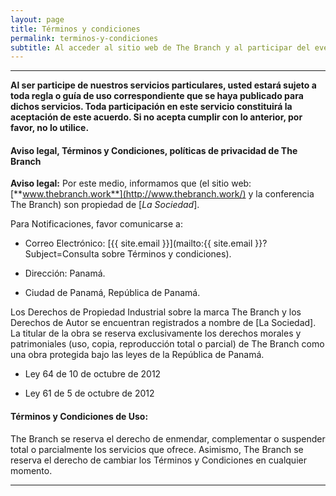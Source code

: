 ```yaml
---
layout: page
title: Términos y condiciones
permalink: terminos-y-condiciones
subtitle: Al acceder al sitio web de The Branch y al participar del evento de conferencias, usted acepta y accede a estar obligado por los términos y disposiciones de este acuerdo.
---
```



***

**Al ser participe de nuestros servicios particulares, usted estará sujeto a toda regla o guía de uso correspondiente que se haya publicado para dichos servicios. Toda participación en este servicio constituirá la aceptación de este acuerdo. Si no acepta cumplir con lo anterior, por favor, no lo utilice.**

#### Aviso legal, Términos y Condiciones, políticas de privacidad de The Branch

**Aviso legal:** Por este medio, informamos que (el sitio web: [**www.thebranch.work**](http://www.thebranch.work/) y la conferencia The Branch) son propiedad de [_La Sociedad_].

Para Notificaciones, favor comunicarse a:

* Correo Electrónico: [{{ site.email }}](mailto:{{ site.email }}?Subject=Consulta sobre Términos y condiciones).

* Dirección: Panamá.

* Ciudad de Panamá, República de Panamá.

Los Derechos de Propiedad Industrial sobre la marca The Branch y los Derechos de Autor se encuentran registrados a nombre de [La Sociedad]. La titular de la obra se reserva exclusivamente los derechos morales y patrimoniales (uso, copia, reproducción total o parcial) de The Branch como una obra protegida bajo las leyes de la República de Panamá.

* Ley 64 de 10 de octubre de 2012

* Ley 61 de 5 de octubre de 2012

#### Términos y Condiciones de Uso:

The Branch se reserva el derecho de enmendar, complementar o suspender total o parcialmente los servicios que ofrece. Asimismo, The Branch se reserva el derecho de cambiar los Términos y Condiciones en cualquier momento.

***
